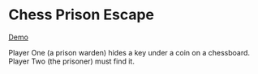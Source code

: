 # Chess Prison Escape #

[Demo](https://blackslate.github.io/chess-prison)

Player One (a prison warden) hides a key under a coin on a chessboard. Player Two (the prisoner) must find it.